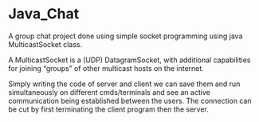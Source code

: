 # Java_Chat
A group chat project done using simple socket programming using java MulticastSocket class.

A MulticastSocket is a (UDP) DatagramSocket, with additional capabilities for joining “groups” of other multicast hosts on the internet.

Simply writing the code of server and client we can save them and run simultaneously on different cmds/terminals and see an active communication being established between the users. The connection can be cut by first terminating the client program then the server.
